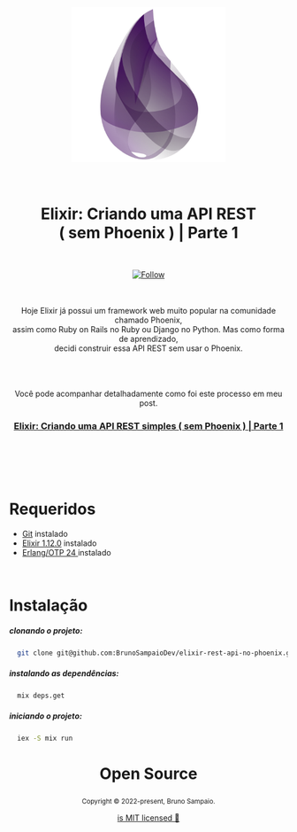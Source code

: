 <div align="center">  
<img src="/.github/elixir-logo.png"/>
<br/>
<br/>
<br/>
    <h1>Elixir: Criando uma API REST <br/> ( sem Phoenix ) | Parte 1</h1>    
    <br/>
    <p>
        <a href="https://www.linkedin.com/in/bruno-sampaio-a374b1170/" target="_blank">
        <img src="https://img.shields.io/twitter/url?label=Connect%20%40BrunoSampaio&logo=linkedin&url=https%3A%2F%2F%2%2F" alt="Follow" />
        </a>
    <p>
</div>
<br/>
<br/>
<div align="center"> 
Hoje Elixir já possui um framework web muito popular na comunidade chamado Phoenix, <br/> assim como Ruby on Rails no Ruby ou Django no Python.
Mas como forma de aprendizado, <br/> decidi construir essa API REST sem usar o Phoenix.
</div>
<br/>
<br/>
<br/>

<div align="center"> 
<p>Você pode acompanhar detalhadamente como foi este processo em meu post.</p>
  <h3>

[Elixir: Criando uma API REST simples ( sem Phoenix ) | Parte 1](https://dev.to/brunosampaiodev/elixir-criando-uma-api-rest-simples-sem-phoenix-parte-1-30co "link do post")

  </h3>
</div>

<br/>
<br/>
<br/>
<br/>

# Requeridos

- [Git](https://git-scm.com/) instalado
- [Elixir 1.12.0](https://elixir-lang.org/) instalado
- [Erlang/OTP 24 ](https://www.erlang.org/) instalado

<br/>

# Instalação

##### clonando o projeto:

```bash
  git clone git@github.com:BrunoSampaioDev/elixir-rest-api-no-phoenix.git
```

##### instalando as dependências:

```bash
  mix deps.get
```

##### iniciando o projeto:

```bash
  iex -S mix run
```

<div align="center">
  <h1>Open Source</h1>
  <sub>Copyright © 2022-present, Bruno Sampaio.</sub>
  <p> <a href="https://github.com/BrunoSampaioDev/elixir-rest-api-no-phoenix/blob/main/LICENSE.md">is MIT licensed 💖</a></p>
</div>
